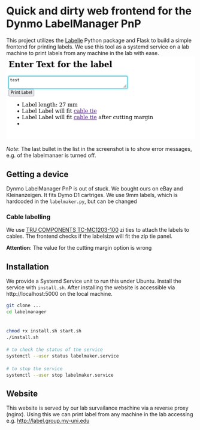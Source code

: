 # Quick and dirty web frontend for the Dynmo LabelManager PnP
This project utilizes the [Labelle](https://github.com/labelle-org/labelle) Python package and Flask to build a simple frontend for printing labels.
We use this tool as a systemd service on a lab machine to print labels from any machine in the lab with ease.
![screenshot](screenshot.png "Screenshot")

*Note*: The last bullet in the list in the screenshot is to show error messages, e.g. of the labelmanaer is turned off.


## Getting a device
Dynmo LabelManager PnP is out of stuck. We bought ours on eBay and Kleinanzeigen.
It fits Dymo D1 cartriges.
We use 9mm labels, which is hardcoded in the `labelmaker.py`, but can be changed

### Cable labelling
We use [TRU COMPONENTS TC-MC1203-100](https://www.conrad.de/de/p/tru-components-tc-mc1203-100-kabelmarkierer-montage-art-kabelbinder-beschriftungsflaeche-32-x-11-mm-natur-100-st-3013928.html?refresh=true) zi ties to attach the labels to cables. The frontend checks if the labelsize will fit the zip tie panel.

**Attention**: The value for the cutting margin option is wrong

## Installation 
We provide a Systemd Service unit to run this under Ubuntu.
Install the service with `install.sh`.
After installing the website is accessible via http://localhost:5000 on the local machine.
```bash
git clone ...
cd labelmanager


chmod +x install.sh start.sh
./install.sh

# to check the status of the service
systemctl --user status labelmaker.service

# to stop the service
systemctl --user stop labelmaker.service
```

## Website
This website is served by our lab survailance machine via a reverse proxy (nginx).
Using this we can print label from any machine in the lab accessing e.g. http://label.group.my-uni.edu